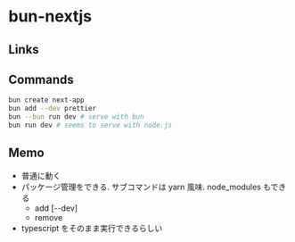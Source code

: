 # bun-nextjs
## Links

## Commands
```bash
bun create next-app
bun add --dev prettier
bun --bun run dev # serve with bun
bun run dev # seems to serve with node.js
```

## Memo
- 普通に動く
- パッケージ管理をできる. サブコマンドは yarn 風味. node_modules もできる
  - add [--dev]
  - remove
- typescript をそのまま実行できるらしい
